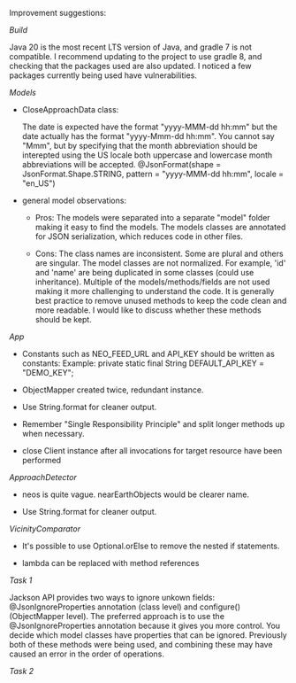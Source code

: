Improvement suggestions:

*Build*

Java 20 is the most recent LTS version of Java, and gradle 7 is not compatible.
I recommend updating to the project to use gradle 8, and checking that the packages
used are also updated. I noticed a few packages currently being used have 
vulnerabilities. 

*Models*

- CloseApproachData class:

    The date is expected have the format "yyyy-MMM-dd hh:mm" but the date actually has the
    format "yyyy-Mmm-dd hh:mm". You cannot say "Mmm", but by specifying that the month abbreviation
    should be interepted using the US locale both uppercase and lowercase month abbreviations will be 
    accepted.
@JsonFormat(shape = JsonFormat.Shape.STRING, pattern = "yyyy-MMM-dd hh:mm", locale = "en_US")

- general model observations:

    - Pros:
The models were separated into a separate "model" folder making it easy to find the models.
The models classes are annotated for JSON serialization, which reduces code in other files.

    - Cons:
The class names are inconsistent. Some are plural and others are singular.
The model classes are not normalized. For example, 'id' and 'name' are being duplicated 
in some classes (could use inheritance).
Multiple of the models/methods/fields are not used making it more challenging to understand the code.
It is generally best practice to remove unused methods to keep the code clean and more readable. I would
like to discuss whether these methods should be kept.

*App*

- Constants such as NEO_FEED_URL and API_KEY should be written as constants:
Example: private static final String DEFAULT_API_KEY = "DEMO_KEY";

- ObjectMapper created twice, redundant instance.

- Use String.format for cleaner output.

- Remember "Single Responsibility Principle" and split longer methods up when necessary.

- close Client instance after all invocations for target resource have been performed

*ApproachDetector*

- neos is quite vague. nearEarthObjects would be clearer name.

- Use String.format for cleaner output.

*VicinityComparator*

- It's possible to use Optional.orElse to remove the nested if statements.

- lambda can be replaced with method references

*Task 1*

Jackson API provides two ways to ignore unkown fields: @JsonIgnoreProperties annotation (class level)
and configure() (ObjectMapper level). The preferred approach is to use the @JsonIgnoreProperties annotation
because it gives you more control. You decide which model classes have properties that can be ignored.
Previously both of these methods were being used, and combining these may have caused an 
error in the order of operations.

*Task 2*


